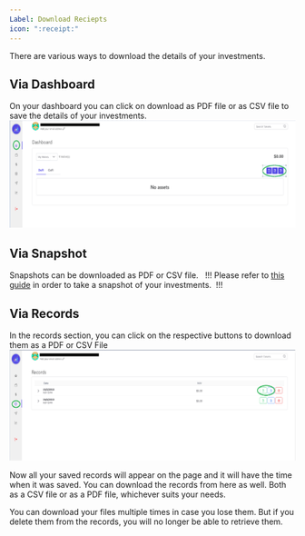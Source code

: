 ```yaml
---
Label: Download Reciepts
icon: ":receipt:"
---
```


There are various ways to download the details of your investments. 

## Via Dashboard
On your dashboard you can click on download as PDF file or as CSV
file to save the details of your investments. 
![](static/images/Investment-2.png)

## Via Snapshot 
Snapshots can be downloaded as PDF or CSV file.  
!!!
Please refer to [this guide](/Taking-snapshot-of-Investments.md) in order to take a snapshot of your investments. 
!!!

## Via Records
In the records section, you can click on the respective buttons to download them as a PDF or CSV File
![](static/images/Investment-3.png)

Now all your saved records will appear on the page and it will have the time when it was saved. You can download the records from here as well. Both as a CSV file or as a PDF file, whichever suits your needs.

You can download your files multiple times in case you lose them. But if you delete them from the records, you will no longer be able to retrieve them. 
 

